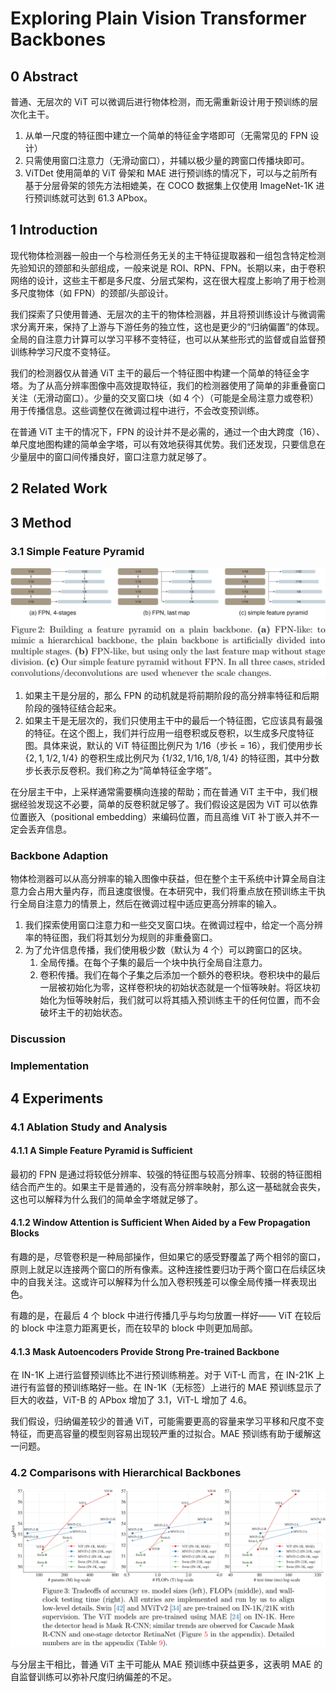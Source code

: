 # Exploring Plain Vision Transformer Backbones

## 0 Abstract

普通、无层次的 ViT 可以微调后进行物体检测，而无需重新设计用于预训练的层次化主干。
1. 从单一尺度的特征图中建立一个简单的特征金字塔即可（无需常见的 FPN 设计）
2. 只需使用窗口注意力（无滑动窗口），并辅以极少量的跨窗口传播块即可。
3. ViTDet 使用简单的 ViT 骨架和 MAE 进行预训练的情况下，可以与之前所有基于分层骨架的领先方法相媲美，在 COCO 数据集上仅使用 ImageNet-1K 进行预训练就可达到 61.3 APbox。

## 1 Introduction

现代物体检测器一般由一个与检测任务无关的主干特征提取器和一组包含特定检测先验知识的颈部和头部组成，一般来说是 ROI、RPN、FPN。长期以来，由于卷积网络的设计，这些主干都是多尺度、分层式架构，这在很大程度上影响了用于检测多尺度物体（如 FPN）的颈部/头部设计。

我们探索了只使用普通、无层次的主干的物体检测器，并且将预训练设计与微调需求分离开来，保持了上游与下游任务的独立性，这也是更少的“归纳偏置”的体现。全局的自注意力计算可以学习平移不变特征，也可以从某些形式的监督或自监督预训练种学习尺度不变特征。

我们的检测器仅从普通 ViT 主干的最后一个特征图中构建一个简单的特征金字塔。为了从高分辨率图像中高效提取特征，我们的检测器使用了简单的非重叠窗口关注（无滑动窗口）。少量的交叉窗口块（如 4 个）（可能是全局注意力或卷积）用于传播信息。这些调整仅在微调过程中进行，不会改变预训练。

在普通 ViT 主干的情况下，FPN 的设计并不是必需的，通过一个由大跨度（16）、单尺度地图构建的简单金字塔，可以有效地获得其优势。我们还发现，只要信息在少量层中的窗口间传播良好，窗口注意力就足够了。

## 2 Related Work

## 3 Method

### 3.1 Simple Feature Pyramid

![](images/fpn.png)

1. 如果主干是分层的，那么 FPN 的动机就是将前期阶段的高分辨率特征和后期阶段的强特征结合起来。
2. 如果主干是无层次的，我们只使用主干中的最后一个特征图，它应该具有最强的特征。在这个图上，我们并行应用一组卷积或反卷积，以生成多尺度特征图。具体来说，默认的 ViT 特征图比例尺为 $1/16$（步长 = 16），我们使用步长 $\{2, 1, 1/2, 1/4\}$ 的卷积生成比例尺为 $\{1/32, 1/16, 1/8, 1/4\}$ 的特征图，其中分数步长表示反卷积。我们称之为“简单特征金字塔”。

在分层主干中，上采样通常需要横向连接的帮助；而在普通 ViT 主干中，我们根据经验发现这不必要，简单的反卷积就足够了。我们假设这是因为 ViT 可以依靠位置嵌入（positional embedding）来编码位置，而且高维 ViT 补丁嵌入并不一定会丢弃信息。

### Backbone Adaption

物体检测器可以从高分辨率的输入图像中获益，但在整个主干系统中计算全局自注意力会占用大量内存，而且速度很慢。在本研究中，我们将重点放在预训练主干执行全局自注意力的情景上，然后在微调过程中适应更高分辨率的输入。

1. 我们探索使用窗口注意力和一些交叉窗口块。在微调过程中，给定一个高分辨率的特征图，我们将其划分为规则的非重叠窗口。
2. 为了允许信息传播，我们使用极少数（默认为 4 个）可以跨窗口的区块。
	1. 全局传播。在每个子集的最后一个块中执行全局自注意力。
	2. 卷积传播。我们在每个子集之后添加一个额外的卷积块。卷积块中的最后一层被初始化为零，这样卷积块的初始状态就是一个恒等映射。将区块初始化为恒等映射后，我们就可以将其插入预训练主干的任何位置，而不会破坏主干的初始状态。

### Discussion

### Implementation

## 4 Experiments

### 4.1 Ablation Study and Analysis

#### 4.1.1 A Simple Feature Pyramid is Sufficient

最初的 FPN 是通过将较低分辨率、较强的特征图与较高分辨率、较弱的特征图相结合而产生的。如果主干是普通的，没有高分辨率映射，那么这一基础就会丧失，这也可以解释为什么我们的简单金字塔就足够了。

#### 4.1.2 Window Attention is Sufficient When Aided by a Few Propagation Blocks

有趣的是，尽管卷积是一种局部操作，但如果它的感受野覆盖了两个相邻的窗口，原则上就足以连接两个窗口的所有像素。这种连接性要归功于两个窗口在后续区块中的自我关注。这或许可以解释为什么加入卷积残差可以像全局传播一样表现出色。

有趣的是，在最后 4 个 block 中进行传播几乎与均匀放置一样好—— ViT 在较后的 block 中注意力距离更长，而在较早的 block 中则更加局部。

#### 4.1.3 Mask Autoencoders Provide Strong Pre-trained Backbone

在 IN-1K 上进行监督预训练比不进行预训练稍差。对于 ViT-L 而言，在 IN-21K 上进行有监督的预训练略好一些。在 IN-1K（无标签）上进行的 MAE 预训练显示了巨大的收益，ViT-B 的 APbox 增加了 3.1，ViT-L 增加了 4.6。

我们假设，归纳偏差较少的普通 ViT，可能需要更高的容量来学习平移和尺度不变特征，而更高容量的模型则容易出现较严重的过拟合。MAE 预训练有助于缓解这一问题。

### 4.2 Comparisons with Hierarchical Backbones

![](images/vitdet-comparisons.png)

与分层主干相比，普通 ViT 主干可能从 MAE 预训练中获益更多，这表明 MAE 的自监督训练可以弥补尺度归纳偏差的不足。
